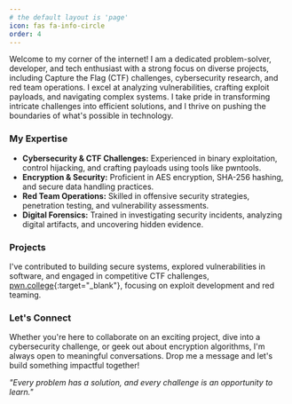 ```yaml
---
# the default layout is 'page'
icon: fas fa-info-circle
order: 4
---
```


<!-- > Add Markdown syntax content to file `_tabs/about.md`{: .filepath } and it will show up on this page.
{: .prompt-tip } -->

Welcome to my corner of the internet!
I am a dedicated problem-solver, developer, and tech enthusiast with a strong focus on diverse projects, including Capture the Flag (CTF) challenges, cybersecurity research, and red team operations. I excel at analyzing vulnerabilities, crafting exploit payloads, and navigating complex systems. I take pride in transforming intricate challenges into efficient solutions, and I thrive on pushing the boundaries of what's possible in technology.

### My Expertise

- **Cybersecurity & CTF Challenges:** Experienced in binary exploitation, control hijacking, and crafting payloads using tools like pwntools.  
- **Encryption & Security:** Proficient in AES encryption, SHA-256 hashing, and secure data handling practices.  
- **Red Team Operations:** Skilled in offensive security strategies, penetration testing, and vulnerability assessments.  
- **Digital Forensics:** Trained in investigating security incidents, analyzing digital artifacts, and uncovering hidden evidence.  

### Projects

I've contributed to building secure systems, explored vulnerabilities in software, and engaged in competitive CTF challenges, [pwn.college](https://pwn.college/){:target="_blank"}, focusing on exploit development and red teaming.

### Let's Connect

Whether you're here to collaborate on an exciting project, dive into a cybersecurity challenge, or geek out about encryption algorithms, I'm always open to meaningful conversations. Drop me a message and let's build something impactful together!

_"Every problem has a solution, and every challenge is an opportunity to learn."_
